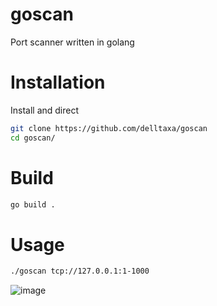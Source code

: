 # goscan

Port scanner written in golang

# Installation

Install and direct

```bash
git clone https://github.com/delltaxa/goscan
cd goscan/
```

# Build

```bash
go build .
```

# Usage 

```bash
./goscan tcp://127.0.0.1:1-1000
```

![image](https://user-images.githubusercontent.com/114283067/209812279-adc2800c-d913-496f-b447-98e0a0567fcd.png)

